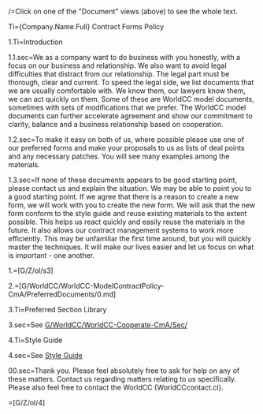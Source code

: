 /=Click on one of the "Document" views (above) to see the whole text.   

Ti={Company.Name.Full} Contract Forms Policy

1.Ti=Introduction

1.1.sec=We as a company want to do business with you honestly, with a focus on our business and relationship.  We also want to avoid legal difficulties that distract from our relationship.  The legal part must be thorough, clear and current.  To speed the legal side, we list documents that we are usually comfortable with.  We know them, our lawyers know them, we can act quickly on them.  Some of these are WorldCC model documents, sometimes with sets of modifications that we prefer.  The WorldCC model documents can further accelerate agreement and show our commitment to clarity, balance and a business relationship based on cooperation.

1.2.sec=To make it easy on both of us, where possible please use one of our preferred forms and make your proposals to us as lists of deal points and any necessary patches.  You will see many examples among the materials.

1.3.sec=If none of these documents appears to be good starting point, please contact us and explain the situation.  We may be able to point you to a good starting point.  If we agree that there is a reason to create a new form, we will work with you to create the new form.  We will ask that the new form conform to the style guide and reuse existing materials to the extent possible.  This helps us react quickly and easily reuse the materials in the future.  It also allows our contract management systems to work more efficiently.  This may be unfamiliar the first time around, but you will quickly master the techniques.  It will make our lives easier and let us focus on what is important - one another.

1.=[G/Z/ol/s3]

2.=[G/WorldCC/WorldCC-ModelContractPolicy-CmA/PreferredDocuments/0.md]

3.Ti=Preferred Section Library

3.sec=See <a href="index.php?action=list&file=G/WorldCC/WorldCC-Cooperate-CmA/Sec/">G/WorldCC/WorldCC-Cooperate-CmA/Sec/</a> 

4.Ti=Style Guide

4.sec=See <a href="index.php?action=xEdit&file=G/WorldCC/WorldCC-ModelContractPolicy-CmA/StyleGuide/0.md">Style Guide</a>  

00.sec=Thank you.  Please feel absolutely free to ask for help on any of these matters.  Contact us regarding matters relating to us specifically.  Please also feel free to contact the WorldCC {WorldCCcontact.cl}.

=[G/Z/ol/4]